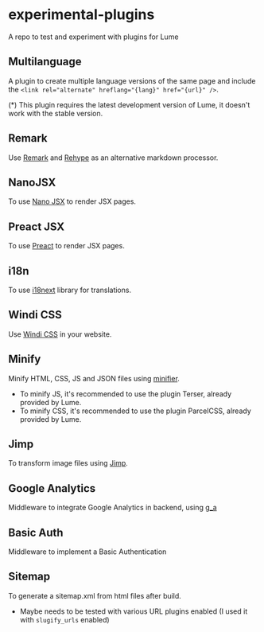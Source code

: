 # experimental-plugins

A repo to test and experiment with plugins for Lume

## Multilanguage

A plugin to create multiple language versions of the same page and include the
`<link rel="alternate" hreflang="{lang}" href="{url}" />`.

(*) This plugin requires the latest development version of Lume, it doesn't work
with the stable version.

## Remark

Use [Remark](https://github.com/remarkjs/remark) and
[Rehype](https://github.com/rehypejs/rehype) as an alternative markdown
processor.

## NanoJSX

To use [Nano JSX](https://nanojsx.io/) to render JSX pages.

## Preact JSX

To use [Preact](https://preactjs.com/) to render JSX pages.

## i18n

To use [i18next](https://www.i18next.com/) library for translations.

## Windi CSS

Use [Windi CSS](https://windicss.org/) in your website.

## Minify

Minify HTML, CSS, JS and JSON files using
[minifier](https://github.com/sno2/minifier).

- To minify JS, it's recommended to use the plugin Terser, already provided by
  Lume.
- To minify CSS, it's recommended to use the plugin ParcelCSS, already provided
  by Lume.

## Jimp

To transform image files using [Jimp](https://github.com/oliver-moran/jimp).

## Google Analytics

Middleware to integrate Google Analytics in backend, using
[g_a](https://deno.land/x/g_a@0.1.2/mod.ts)

## Basic Auth

Middleware to implement a Basic Authentication

## Sitemap

To generate a sitemap.xml from html files after build.

- Maybe needs to be tested with various URL plugins enabled (I used it with
  `slugify_urls` enabled)
